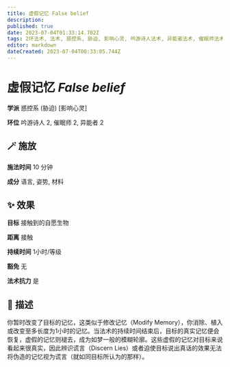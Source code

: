 ```yaml
---
title: 虚假记忆 False belief
description: 
published: true
date: 2023-07-04T01:33:14.702Z
tags: 2环法术, 法术, 惑控系, 胁迫, 影响心灵, 吟游诗人法术, 异能者法术, 催眠师法术
editor: markdown
dateCreated: 2023-07-04T00:33:05.744Z
---
```


# **虚假记忆** *False belief*

**学派** 惑控系 (胁迫) \[影响心灵\] 

**环位** 吟游诗人 2, 催眠师 2, 异能者 2

## 🪄 施放

**施法时间** 10 分钟

**成分** 语言, 姿势, 材料

## ✨ 效果 

**目标** 接触到的自愿生物 

**距离** 接触  

**持续时间** 1小时/等级 

**豁免** 无

**法术抗力** 是

## 📖 描述

你暂时改变了目标的记忆，这类似于修改记忆（Modify Memory），你消除、植入或改变至多长度为1小时的记忆。当法术的持续时间结束后，目标的真实记忆便会恢复，虚假的记忆则褪去，成为如梦一般的模糊轮廓。这些虚假的记忆对目标来说看起来很真实，因此辨识谎言（Discern Lies）或者迫使目标说出真话的效果无法将伪造的记忆视为谎言（就如同目标所认为的那样）。
    